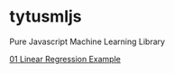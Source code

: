 # tytusmljs
Pure Javascript Machine Learning Library

[01 Linear Regression Example](https://tytusdb.github.io/tytusjs/test/01_regression.html)
